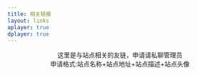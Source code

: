```yaml
---
title: 相关链接
layout: links
aplayer: true
dplayer: true
---
```


<center>这里是与站点相关的友链，申请请私聊管理员</center>



<center>申请格式:站点名称+站点地址+站点描述+站点头像</center>